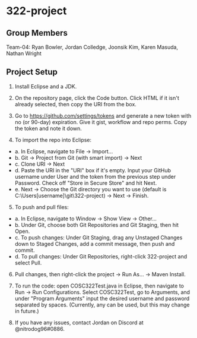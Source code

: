 # 322-project

## Group Members

Team-04: Ryan Bowler, Jordan Colledge, Joonsik Kim, Karen Masuda, Nathan Wright

## Project Setup

1. Install Eclipse and a JDK.

2. On the repository page, click the Code button. Click HTML if it isn't already selected, then copy the URI from the box.

3. Go to https://github.com/settings/tokens and generate a new token with no (or 90-day) expiration. Give it gist, workflow and repo perms. Copy the token and note it down.

4. To import the repo into Eclipse:

  - a. In Eclipse, navigate to File -> Import...
  - b. Git -> Project from Git (with smart import) -> Next
  - c. Clone URI -> Next
  - d. Paste the URI in the "URI" box if it's empty. Input your GitHub username under User and the token from the previous step under Password. Check off "Store in Secure Store" and hit Next.
  - e. Next -> Choose the Git directory you want to use (default is C:\Users\[username]\git\322-project) -> Next -> Finish.
  
5. To push and pull files:
  - a. In Eclipse, navigate to Window -> Show View -> Other...
  - b. Under Git, choose both Git Repositories and Git Staging, then hit Open.
  - c. To push changes: Under Git Staging, drag any Unstaged Changes down to Staged Changes, add a commit message, then push and commit.
  - d. To pull changes: Under Git Repositories, right-click 322-project and select Pull.

6. Pull changes, then right-click the project -> Run As... -> Maven Install. 
  
7. To run the code: open COSC322Test.java in Eclipse, then navigate to Run -> Run Configurations. Select COSC322Test, go to Arguments, and under "Program Arguments" input the desired username and password separated by spaces. (Currently, any can be used, but this may change in future.)
  
8. If you have any issues, contact Jordan on Discord at @nitrodog96#0886.
